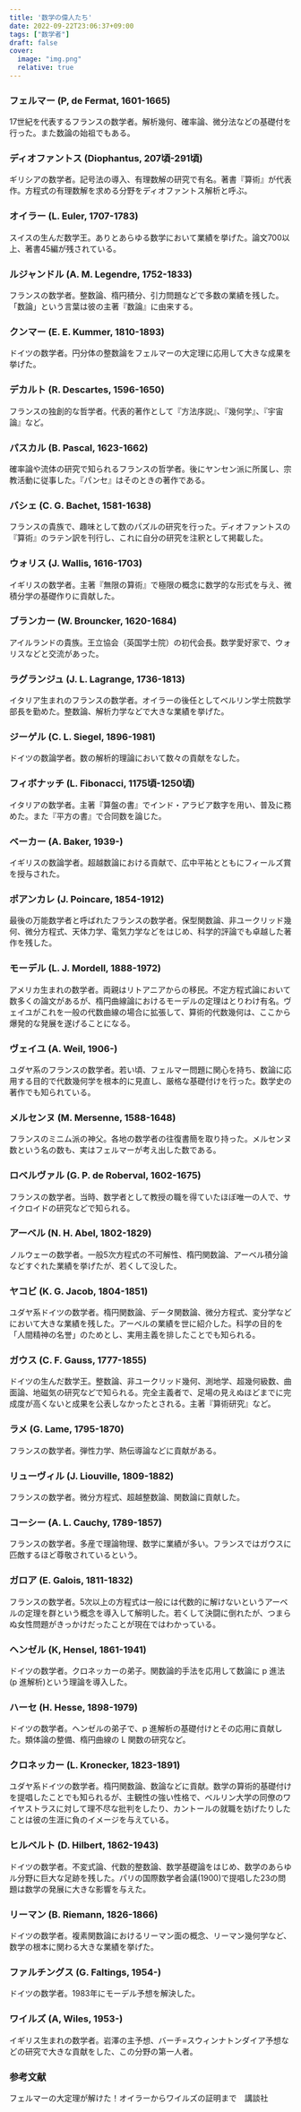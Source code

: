 ```yaml
---
title: '数学の偉人たち'
date: 2022-09-22T23:06:37+09:00
tags: ["数学者"]
draft: false
cover:
  image: "img.png"
  relative: true
---
```

### フェルマー (P, de Fermat, 1601-1665)
17世紀を代表するフランスの数学者。解析幾何、確率論、微分法などの基礎付を行った。また数論の始祖でもある。

### ディオファントス (Diophantus, 207頃-291頃)
ギリシアの数学者。記号法の導入、有理数解の研究で有名。著書『算術』が代表作。方程式の有理数解を求める分野をディオファントス解析と呼ぶ。

### オイラー (L. Euler, 1707-1783)
スイスの生んだ数学王。ありとあらゆる数学において業績を挙げた。論文700以上、著書45編が残されている。

### ルジャンドル (A. M. Legendre, 1752-1833)
フランスの数学者。整数論、楕円積分、引力問題などで多数の業績を残した。「数論」という言葉は彼の主著『数論』に由来する。

### クンマー (E. E. Kummer, 1810-1893)
ドイツの数学者。円分体の整数論をフェルマーの大定理に応用して大きな成果を挙げた。

### デカルト (R. Descartes, 1596-1650)
フランスの独創的な哲学者。代表的著作として『方法序説』、『幾何学』、『宇宙論』など。

### パスカル (B. Pascal, 1623-1662)
確率論や流体の研究で知られるフランスの哲学者。後にヤンセン派に所属し、宗教活動に従事した。『パンセ』はそのときの著作である。

### バシェ (C. G. Bachet, 1581-1638)
フランスの貴族で、趣味として数のパズルの研究を行った。ディオファントスの『算術』のラテン訳を刊行し、これに自分の研究を注釈として掲載した。

### ウォリス (J. Wallis, 1616-1703)
イギリスの数学者。主著『無限の算術』で極限の概念に数学的な形式を与え、微積分学の基礎作りに貢献した。

### ブランカー (W. Brouncker, 1620-1684)
アイルランドの貴族。王立協会（英国学士院）の初代会長。数学愛好家で、ウォリスなどと交流があった。

### ラグランジュ (J. L. Lagrange, 1736-1813)
イタリア生まれのフランスの数学者。オイラーの後任としてベルリン学士院数学部長を勤めた。整数論、解析力学などで大きな業績を挙げた。

### ジーゲル (C. L. Siegel, 1896-1981)
ドイツの数論学者。数の解析的理論において数々の貢献をなした。

### フィボナッチ (L. Fibonacci, 1175頃-1250頃)
イタリアの数学者。主著『算盤の書』でインド・アラビア数字を用い、普及に務めた。また『平方の書』で合同数を論じた。

### ベーカー (A. Baker, 1939-)
イギリスの数論学者。超越数論における貢献で、広中平祐とともにフィールズ賞を授与された。

### ポアンカレ (J. Poincare, 1854-1912)
最後の万能数学者と呼ばれたフランスの数学者。保型関数論、非ユークリッド幾何、微分方程式、天体力学、電気力学などをはじめ、科学的評論でも卓越した著作を残した。

### モーデル (L. J. Mordell, 1888-1972)
アメリカ生まれの数学者。両親はリトアニアからの移民。不定方程式論において数多くの論文があるが、楕円曲線論におけるモーデルの定理はとりわけ有名。ヴェイユがこれを一般の代数曲線の場合に拡張して、算術的代数幾何は、ここから爆発的な発展を遂げることになる。

### ヴェイユ (A. Weil, 1906-)
ユダヤ系のフランスの数学者。若い頃、フェルマー問題に関心を持ち、数論に応用する目的で代数幾何学を根本的に見直し、厳格な基礎付けを行った。数学史の著作でも知られている。

### メルセンヌ (M. Mersenne, 1588-1648)
フランスのミニム派の神父。各地の数学者の往復書簡を取り持った。メルセンヌ数という名の数も、実はフェルマーが考え出した数である。

### ロベルヴァル (G. P. de Roberval, 1602-1675)
フランスの数学者。当時、数学者として教授の職を得ていたほぼ唯一の人で、サイクロイドの研究などで知られる。

### アーベル (N. H. Abel, 1802-1829)
ノルウェーの数学者。一般5次方程式の不可解性、楕円関数論、アーベル積分論などすぐれた業績を挙げたが、若くして没した。

### ヤコビ (K. G. Jacob, 1804-1851)
ユダヤ系ドイツの数学者。楕円関数論、データ関数論、微分方程式、変分学などにおいて大きな業績を残した。アーベルの業績を世に紹介した。科学の目的を「人間精神の名誉」のためとし、実用主義を排したことでも知られる。

### ガウス (C. F. Gauss, 1777-1855)
ドイツの生んだ数学王。整数論、非ユークリッド幾何、測地学、超幾何級数、曲面論、地磁気の研究などで知られる。完全主義者で、足場の見えぬほどまでに完成度が高くないと成果を公表しなかったとされる。主著『算術研究』など。

### ラメ (G. Lame, 1795-1870)
フランスの数学者。弾性力学、熱伝導論などに貢献がある。

### リューヴィル (J. Liouville, 1809-1882)
フランスの数学者。微分方程式、超越整数論、関数論に貢献した。

### コーシー (A. L. Cauchy, 1789-1857)
フランスの数学者。多産で理論物理、数学に業績が多い。フランスではガウスに匹敵するほど尊敬されているという。

### ガロア (E. Galois, 1811-1832)
フランスの数学者。5次以上の方程式は一般には代数的に解けないというアーベルの定理を群という概念を導入して解明した。若くして決闘に倒れたが、つまらぬ女性問題がきっかけだったことが現在ではわかっている。

### ヘンゼル (K, Hensel, 1861-1941)
ドイツの数学者。クロネッカーの弟子。関数論的手法を応用して数論に p 進法(p 進解析)という理論を導入した。

### ハーセ (H. Hesse, 1898-1979)
ドイツの数学者。ヘンゼルの弟子で、p 進解析の基礎付けとその応用に貢献した。類体論の整備、楕円曲線の L 関数の研究など。

### クロネッカー (L. Kronecker, 1823-1891)
ユダヤ系ドイツの数学者。楕円関数論、数論などに貢献。数学の算術的基礎付けを提唱したことでも知られるが、主観性の強い性格で、ベルリン大学の同僚のワイヤストラスに対して理不尽な批判をしたり、カントールの就職を妨げたりしたことは彼の生涯に負のイメージを与えている。

### ヒルベルト (D. Hilbert, 1862-1943)
ドイツの数学者。不変式論、代数的整数論、数学基礎論をはじめ、数学のあらゆル分野に巨大な足跡を残した。パリの国際数学者会議(1900)で提唱した23の問題は数学の発展に大きな影響を与えた。

### リーマン (B. Riemann, 1826-1866)
ドイツの数学者。複素関数論におけるリーマン面の概念、リーマン幾何学など、数学の根本に関わる大きな業績を挙げた。

### ファルチングス (G. Faltings, 1954-)
ドイツの数学者。1983年にモーデル予想を解決した。

### ワイルズ (A, Wiles, 1953-)
イギリス生まれの数学者。岩澤の主予想、バーチ=スウィンナトンダイア予想などの研究で大きな貢献をした、この分野の第一人者。

### 参考文献
フェルマーの大定理が解けた！オイラーからワイルズの証明まで　講談社